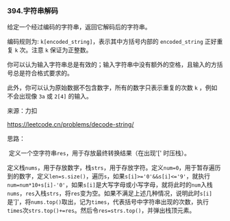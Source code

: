 ### 394.字符串解码

给定一个经过编码的字符串，返回它解码后的字符串。

编码规则为: `k[encoded_string]`，表示其中方括号内部的 `encoded_string` 正好重复 `k` 次。注意 `k` 保证为正整数。

你可以认为输入字符串总是有效的；输入字符串中没有额外的空格，且输入的方括号总是符合格式要求的。

此外，你可以认为原始数据不包含数字，所有的数字只表示重复的次数 `k` ，例如不会出现像 `3a` 或 `2[4]` 的输入。

来源：力扣

https://leetcode.cn/problems/decode-string/



思路：

​		定义一个空字符串`res`，用于存放最终转换结果（在出现'[' 时压栈）。

​		定义栈`nums`，用于存放数字，栈`strs`，用于存放字符。定义`num=0`，用于暂存遍历到的数字，定义`len=s.size()`，遍历`s`，如果`s[i]>='0'&&s[i]<='9'`，就执行`num=num*10+s[i]-'0'`，如果`s[i]`是大写字母或小写字母，就将此时的`num`入栈`nums`，`res`入栈`strs`，将`res`变为空。如果不满足上述几种情况，说明此时`s[i]`是']'，将`nums.top()`取出，记为`times`，代表括号中字符串出现的次数，执行	`times`次`strs.top()+=res`。然后令`res=strs.top()`，并弹出栈顶元素。
